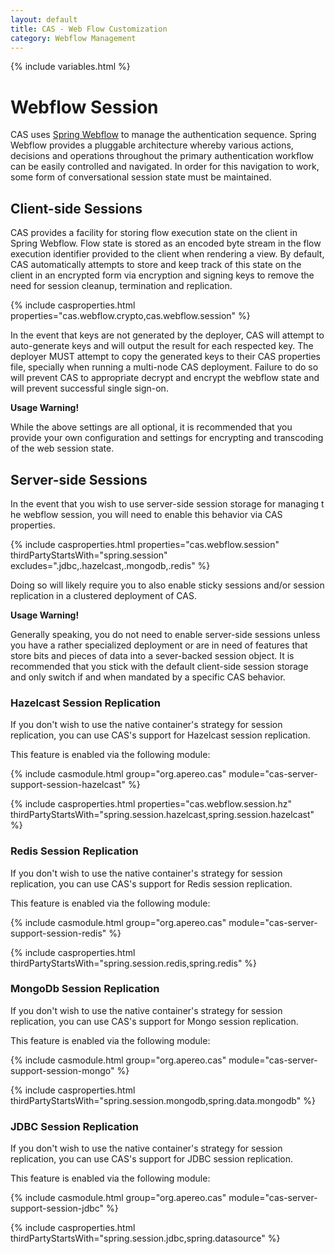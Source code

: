 ```yaml
---
layout: default
title: CAS - Web Flow Customization
category: Webflow Management
---
```


{% include variables.html %}

# Webflow Session

CAS uses [Spring Webflow](https://github.com/spring-projects/spring-webflow) to manage the
authentication sequence. Spring Webflow provides a pluggable architecture whereby various actions,
decisions and operations throughout the primary authentication workflow can be easily controlled
and navigated. In order for this navigation to work, some form of conversational session state must be maintained.

## Client-side Sessions

CAS provides a facility for storing flow execution state on the client in Spring Webflow. Flow state is stored as an encoded byte
stream in the flow execution identifier provided to the client when rendering a view. By default, CAS automatically attempts to store
and keep track of this state on the client in an encrypted form via encryption and signing keys
to remove the need for session cleanup, termination and replication.

{% include casproperties.html properties="cas.webflow.crypto,cas.webflow.session" %}

In the event that keys are not generated by the deployer, CAS will attempt to auto-generate keys and will output
the result for each respected key. The deployer MUST attempt to copy the generated keys to 
their CAS properties file, specially when
running a multi-node CAS deployment. Failure to do so will prevent CAS
to appropriate decrypt and encrypt the webflow state and will prevent successful single sign-on.

<div class="alert alert-warning"><strong>Usage Warning!</strong><p>
While the above settings are all optional, it is recommended that you provide your own 
configuration and settings for encrypting and
transcoding of the web session state.</p></div>

## Server-side Sessions

In the event that you wish to use server-side session storage for managing t
he webflow session, you will need to enable this behavior
via CAS properties. 

{% include casproperties.html properties="cas.webflow.session" 
thirdPartyStartsWith="spring.session" 
excludes=".jdbc,.hazelcast,.mongodb,.redis" %}

Doing so will likely require you to also enable sticky sessions and/or session replication in a clustered deployment of CAS.

<div class="alert alert-warning"><strong>Usage Warning!</strong><p>
Generally speaking, you do not need to enable server-side sessions unless you have a 
rather specialized deployment or are in need of features that store bits and pieces 
of data into a sever-backed session object. It is recommended that you stick with 
the default client-side session storage and only switch if and when mandated by a specific CAS behavior.</p></div>

### Hazelcast Session Replication

If you don't wish to use the native container's strategy for session replication,
you can use CAS's support for Hazelcast session replication.

This feature is enabled via the following module:

{% include casmodule.html group="org.apereo.cas" module="cas-server-support-session-hazelcast" %}

{% include casproperties.html 
properties="cas.webflow.session.hz" 
thirdPartyStartsWith="spring.session.hazelcast,spring.session.hazelcast" %}

### Redis Session Replication

If you don't wish to use the native container's strategy for session replication,
you can use CAS's support for Redis session replication.

This feature is enabled via the following module:

{% include casmodule.html group="org.apereo.cas" module="cas-server-support-session-redis" %}

{% include casproperties.html 
thirdPartyStartsWith="spring.session.redis,spring.redis" %}

### MongoDb Session Replication

If you don't wish to use the native container's strategy for session replication,
you can use CAS's support for Mongo session replication.

This feature is enabled via the following module:

{% include casmodule.html group="org.apereo.cas" module="cas-server-support-session-mongo" %}

{% include casproperties.html 
thirdPartyStartsWith="spring.session.mongodb,spring.data.mongodb" %}

### JDBC Session Replication

If you don't wish to use the native container's strategy for session replication,
you can use CAS's support for JDBC session replication.

This feature is enabled via the following module:

{% include casmodule.html group="org.apereo.cas" module="cas-server-support-session-jdbc" %}

{% include casproperties.html 
thirdPartyStartsWith="spring.session.jdbc,spring.datasource" %}


